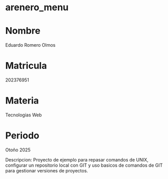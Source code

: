 # arenero_menu

# Nombre
Eduardo Romero Olmos
 
# Matricula
202376951

# Materia
Tecnologias Web

# Periodo
Otoño 2025

Descripcion: Proyecto de ejemplo para repasar comandos de UNIX, configurar un repositorio local con GIT y uso basicos de comandos de GIT para gestionar versiones de proyectos.
